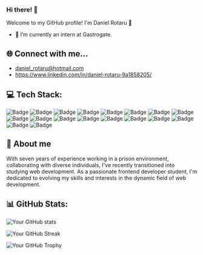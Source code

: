 ### Hi there! 👋
Welcome to my GitHub profile! I'm Daniel Rotaru 🧛


- 🌱 I’m currently an intern at Gastrogate.

## 🌐 Connect with me...

- daniel_rotaru@hotmail.com
- https://www.linkedin.com/in/daniel-rotaru-9a1858205/

## 💻 **Tech Stack:**

![Badge](https://img.shields.io/badge/Tech-HTML-orange)
![Badge](https://img.shields.io/badge/Tech-CSS-blue)
![Badge](https://img.shields.io/badge/Tech-JavaScript-yellow)
![Badge](https://img.shields.io/badge/Tech-React-green)
![Badge](https://img.shields.io/badge/Tech-Vue.js-brightgreen)
![Badge](https://img.shields.io/badge/Tech-Bootstrap-purple)
![Badge](https://img.shields.io/badge/Tech-HTML5-orange)
![Badge](https://img.shields.io/badge/Tech-CSS3-blue)
![Badge](https://img.shields.io/badge/Tech-Sass-pink)
![Badge](https://img.shields.io/badge/Tech-JavaScript-yellow)
![Badge](https://img.shields.io/badge/Tech-Node.js-green)
![Badge](https://img.shields.io/badge/Tech-Express.js-lightgrey)
![Badge](https://img.shields.io/badge/Tech-Typescript-blueviolet)
![Badge](https://img.shields.io/badge/Tech-Git-orange)
![Badge](https://img.shields.io/badge/Tech-Github-black)
![Badge](https://img.shields.io/badge/Tech-Figma-purple)
![Badge](https://img.shields.io/badge/Tech-MongoDB-green)
![Badge](https://img.shields.io/badge/Tech-MySQL-blue)

## 🧛 About me
With seven years of experience working in a prison environment, collaborating with diverse individuals, I've recently transitioned into studying web development. As a passionate frontend developer student, I'm dedicated to evolving my skills and interests in the dynamic field of web development.

## 📊 **GitHub Stats:**

<!-- GitHub Readme Stats -->
![Your GitHub stats](https://github-readme-stats.vercel.app/api?username=Hipnosic&show_icons=true&theme=radical)

<!-- GitHub Streak -->
![Your GitHub Streak](https://github-readme-streak-stats.herokuapp.com/?user=Hipnosic&theme=dark)

<!-- GitHub Profile Trophy -->
![Your GitHub Trophy](https://github-profile-trophy.vercel.app/?username=Hipnosic)
